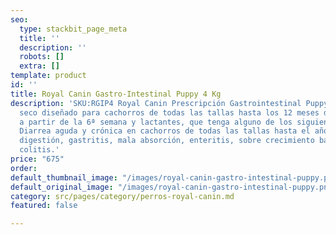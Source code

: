 ```yaml
---
seo:
  type: stackbit_page_meta
  title: ''
  description: ''
  robots: []
  extra: []
template: product
id: ''
title: Royal Canin Gastro-Intestinal Puppy 4 Kg
description: 'SKU:RGIP4 Royal Canin Prescripción Gastrointestinal Puppy es un alimento
  seco diseñado para cachorros de todas las tallas hasta los 12 meses de edad, o gestación
  a partir de la 6ª semana y lactantes, que tenga alguno de los siguientes padecimientos:
  Diarrea aguda y crónica en cachorros de todas las tallas hasta el año de edad, mala
  digestión, gastritis, mala absorción, enteritis, sobre crecimiento bacteriano y
  colitis.'
price: "675"
order: 
default_thumbnail_image: "/images/royal-canin-gastro-intestinal-puppy.png"
default_original_image: "/images/royal-canin-gastro-intestinal-puppy.png"
category: src/pages/category/perros-royal-canin.md
featured: false

---
```

